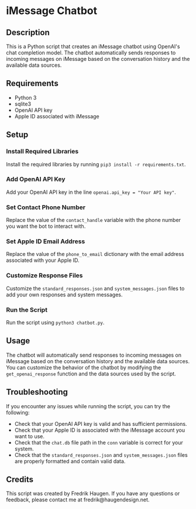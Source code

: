  
  <body>
    <h1>iMessage Chatbot</h1>
    <h2>Description</h2>
    <p>
      This is a Python script that creates an iMessage chatbot using OpenAI's
      chat completion model. The chatbot automatically sends responses to
      incoming messages on iMessage based on the conversation history and the
      available data sources.
    </p>
    <h2>Requirements</h2>
    <ul>
      <li>Python 3</li>
      <li>sqlite3</li>
      <li>OpenAI API key</li>
      <li>Apple ID associated with iMessage</li>
    </ul>
    <h2>Setup</h2>
    <h3>Install Required Libraries</h3>
    <p>
      Install the required libraries by running
      <code>pip3 install -r requirements.txt</code>.
    </p>
    <h3>Add OpenAI API Key</h3>
    <p>
      Add your OpenAI API key in the line
      <code>openai.api_key = "Your API key"</code>.
    </p>
    <h3>Set Contact Phone Number</h3>
    <p>
      Replace the value of the <code>contact_handle</code> variable with the
      phone number you want the bot to interact with.
    </p>
    <h3>Set Apple ID Email Address</h3>
    <p>
      Replace the value of the <code>phone_to_email</code> dictionary with the
      email address associated with your Apple ID.
    </p>
    <h3>Customize Response Files</h3>
    <p>
      Customize the <code>standard_responses.json</code> and
      <code>system_messages.json</code> files to add your own responses and
      system messages.
    </p>
    <h3>Run the Script</h3>
    <p>Run the script using <code>python3 chatbot.py</code>.</p>
    <h2>Usage</h2>
    <p>
      The chatbot will automatically send responses to incoming messages on
      iMessage based on the conversation history and the available data sources.
      You can customize the behavior of the chatbot by modifying the
      <code>get_openai_response</code> function and the data sources used by the
      script.
    </p>
    <h2>Troubleshooting</h2>
    <p>
      If you encounter any issues while running the script, you can try the
      following:
    </p>
    <ul>
      <li>
        Check that your OpenAI API key is valid and has sufficient permissions.
      </li>
      <li>
        Check that your Apple ID is associated with the iMessage account you
        want to use.
      </li>
      <li>
        Check that the <code>chat.db</code> file path in the <code>conn</code>
        variable is correct for your system.
      </li>
      <li>
        Check that the <code>standard_responses.json</code> and
        <code>system_messages.json</code> files are properly formatted and
        contain valid data.
      </li>
    </ul>
    <h2>Credits</h2>
    <p>
      This script was created by Fredrik Haugen. If you have any questions or feedback, please contact me at fredrik@haugendesign.net.
    <p>
    </body>
